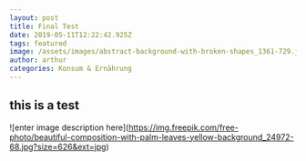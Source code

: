 ```yaml
---
layout: post
title: Final Test
date: 2019-05-11T12:22:42.925Z
tags: featured
image: /assets/images/abstract-background-with-broken-shapes_1361-729.jpg
author: arthur
categories: Konsum & Ernährung
---
```

## this is a test

!\[enter image description here](https://img.freepik.com/free-photo/beautiful-composition-with-palm-leaves-yellow-background_24972-68.jpg?size=626&ext=jpg)
